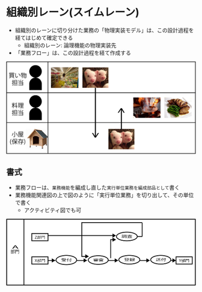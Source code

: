 # 組織別レーン(スイムレーン)

* 組織別のレーンに切り分けた業務の「物理実装モデル」は、この設計過程を経てはじめて確定できる
    * 組織別のレーン: 論理機能の物理実装先
* 「業務フロー」は、この設計過程を経て作成する

![flow_00](image/flow_00.png)

## 書式

* 業務フローは、`業務機能`を編成し直した`実行単位業務を編成部品として`書く
* 業務機能関連図の上で図のように「実行単位業務」を切り出して、その単位で書く
    * アクティビティ図でも可

![flow_01](image/flow_01.gif)




